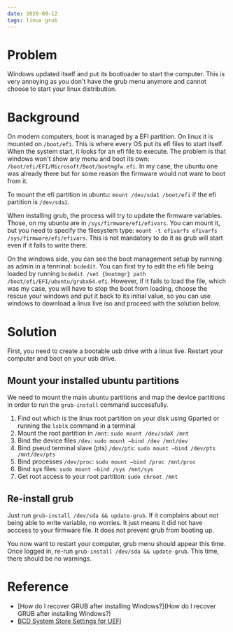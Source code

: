 ```yaml
---
date: 2020-09-12
tags: linux grub
---
```


# Problem

Windows updated itself and put its bootloader to start the computer. This is very annoying as you don't have the grub menu anymore and cannot choose to start your linux distribution.

# Background

On modern computers, boot is managed by a EFI partition. On linux it is mounted on `/boot/efi`. This is where every OS put its efi files to start itself. When the system start, it looks for an efi file to execute. The problem is that windows won't show any menu and boot its own: `/boot/efi/EFI/Microsoft/Boot/bootmgfw.efi`. In my case, the ubuntu one was already there but for some reason the firmware would not want to boot from it. 

To mount the efi partition in ubuntu: `mount /dev/sda1 /boot/efi` if the efi partition is `/dev/sda1`.

When installing grub, the process will try to update the firmware variables. Those, on my ubuntu are in `/sys/firmware/efi/efivars`. You can mount it, but you need to specify the filesystem type: `mount -t efivarfs efivarfs /sys/firmware/efi/efivars`. This is not mandatory to do it as grub will start even if it fails to write there.

On the windows side, you can see the boot management setup by running as admin in a terminal: `bcdedit`. You can first try to edit the efi file being loaded by running `bcdedit /set {bootmgr} path /boot/efi/EFI/ubuntu/grubx64.efi`. However, if it fails to load the file, which was my case, you will have to stop the boot from loading, choose the rescue your windows and put it back to its initial value, so you can use windows to download a linux live iso and proceed with the solution below. 

# Solution

First, you need to create a bootable usb drive with a linux live.
Restart your computer and boot on your usb drive.

## Mount your installed ubuntu partitions

We need to mount the main ubuntu partitions and map the device partitions in order to run the `grub-install` command successfully.
1. Find out which is the linux root partition on your disk using Gparted or running the `lsblk` command in a terminal
2. Mount the root partition in `/mnt`:  `sudo mount /dev/sdaX /mnt`
3. Bind the device files `/dev`: `sudo mount –bind /dev /mnt/dev`
4. Bind pseud terminal slave (pts) `/dev/pts`: `sudo mount –bind /dev/pts /mnt/dev/pts`
5. Bind processes `/dev/proc`: `sudo mount –bind /proc /mnt/proc`
6. Bind sys files: `sudo mount –bind /sys /mnt/sys`
7. Get root access to your root partition: `sudo chroot /mnt`

## Re-install grub

Just run `grub-install /dev/sda && update-grub`. If it complains about not being able to write variable, no worries. It just means it did not have acccess to your firmware file. It does not prevent grub from booting up.

You now want to restart your computer, grub menu should appear this time. Once logged in, re-run `grub-install /dev/sda && update-grub`. This time, there should be no warnings.

# Reference
* [How do I recover GRUB after installing Windows?](How do I recover GRUB after installing Windows?)
* [BCD System Store Settings for UEFI](https://docs.microsoft.com/en-us/windows-hardware/manufacture/desktop/bcd-system-store-settings-for-uefi)
